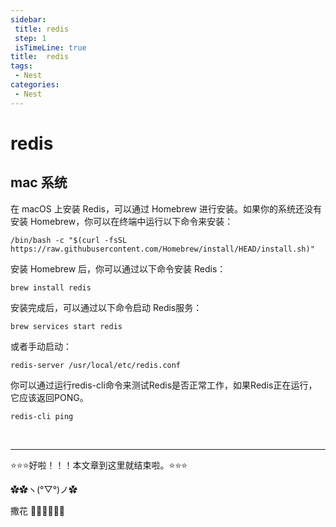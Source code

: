 ```yaml
---
sidebar: 
 title: redis
 step: 1
 isTimeLine: true
title:  redis
tags:
 - Nest
categories:
 - Nest
---
```


# redis

## mac 系统

在 macOS 上安装 Redis，可以通过 Homebrew 进行安装。如果你的系统还没有安装 Homebrew，你可以在终端中运行以下命令来安装：
```shell
/bin/bash -c "$(curl -fsSL https://raw.githubusercontent.com/Homebrew/install/HEAD/install.sh)"
```

安装 Homebrew 后，你可以通过以下命令安装 Redis：
```shell
brew install redis
```

安装完成后，可以通过以下命令启动 Redis服务：
```shell
brew services start redis
```

或者手动启动：
```shell
redis-server /usr/local/etc/redis.conf
```

你可以通过运行redis-cli命令来测试Redis是否正常工作，如果Redis正在运行，它应该返回PONG。
```shell
redis-cli ping
```


<br/>
<hr />

⭐️⭐️⭐️好啦！！！本文章到这里就结束啦。⭐️⭐️⭐️

✿✿ヽ(°▽°)ノ✿

撒花 🌸🌸🌸🌸🌸🌸
